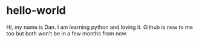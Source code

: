 # hello-world

Hi, my name is Dan. I am learning python and loving it. Github is new to me too but
both won't be in a few months from now. 
